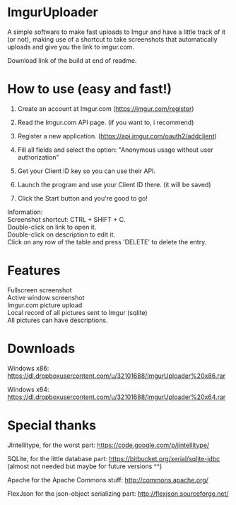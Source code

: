 ImgurUploader
=============

A simple software to make fast uploads to Imgur and have a little track of it (or not), making use of a shortcut to take screenshots that automatically uploads and give you the link to imgur.com.

Download link of the build at end of readme.



How to use (easy and fast!)
============
1. Create an account at Imgur.com
       (https://imgur.com/register)

2. Read the Imgur.com API page. (if you want to, i recommend)

3. Register a new application. (https://api.imgur.com/oauth2/addclient)

4. Fill all fields and select the option: "Anonymous usage without user authorization"

5. Get your Client ID key so you can use their API.

6. Launch the program and use your Client ID there. (it will be saved)

7. Click the Start button and you're good to go!

Information:<br/>
Screenshot shortcut: CTRL + SHIFT + C.<br/>
Double-click on link to open it.<br/>
Double-click on description to edit it.<br/>
Click on any row of the table and press 'DELETE' to delete the entry.


Features
============
Fullscreen screenshot<br/>
Active window screenshot<br/>
Imgur.com picture upload<br/>
Local record of all pictures sent to Imgur (sqlite)<br/>
All pictures can have descriptions.


Downloads
============
Windows x86: https://dl.dropboxusercontent.com/u/32101688/ImgurUploader%20x86.rar

Windows x64: https://dl.dropboxusercontent.com/u/32101688/ImgurUploader%20x64.rar


Special thanks
===========
JIntellitype, for the worst part: https://code.google.com/p/jintellitype/

SQLite, for the little database part: https://bitbucket.org/xerial/sqlite-jdbc (almost not needed but maybe for future versions ^^)

Apache for the Apache Commons stuff: http://commons.apache.org/

FlexJson for the json-object serializing part: http://flexjson.sourceforge.net/
